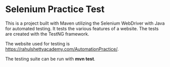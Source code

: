 # Selenium Practice Test

This is a project built with Maven utilizing the Selenium WebDriver with Java for automated testing.
It tests the various features of a website.  The tests are created with the TestNG framework.

The website used for testing is https://rahulshettyacademy.com/AutomationPractice/.

The testing suite can be run with **mvn test**.
